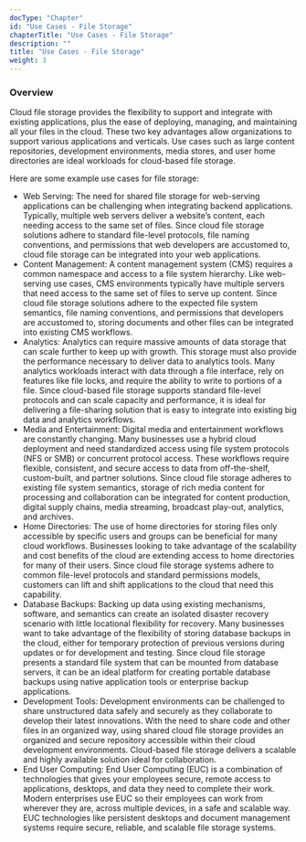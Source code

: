 ```yaml
---
docType: "Chapter"
id: "Use Cases - File Storage"
chapterTitle: "Use Cases - File Storage"
description: ""
title: "Use Cases - File Storage"
weight: 3
---
```



### **Overview**

Cloud file storage provides the flexibility to support and integrate with existing applications, plus the ease of deploying, managing, and maintaining all your files in the cloud. These two key advantages allow organizations to support various applications and verticals. Use cases such as large content repositories, development environments, media stores, and user home directories are ideal workloads for cloud-based file storage.

Here are some example use cases for file storage:

- Web Serving: The need for shared file storage for web-serving applications can be challenging when integrating backend applications. Typically, multiple web servers deliver a website’s content, each needing access to the same set of files. Since cloud file storage solutions adhere to standard file-level protocols, file naming conventions, and permissions that web developers are accustomed to, cloud file storage can be integrated into your web applications.
- Content Management: A content management system (CMS) requires a common namespace and access to a file system hierarchy. Like web-serving use cases, CMS environments typically have multiple servers that need access to the same set of files to serve up content. Since cloud file storage solutions adhere to the expected file system semantics, file naming conventions, and permissions that developers are accustomed to, storing documents and other files can be integrated into existing CMS workflows.
- Analytics: Analytics can require massive amounts of data storage that can scale further to keep up with growth. This storage must also provide the performance necessary to deliver data to analytics tools. Many analytics workloads interact with data through a file interface, rely on features like file locks, and require the ability to write to portions of a file. Since cloud-based file storage supports standard file-level protocols and can scale capacity and performance, it is ideal for delivering a file-sharing solution that is easy to integrate into existing big data and analytics workflows.
- Media and Entertainment: Digital media and entertainment workflows are constantly changing. Many businesses use a hybrid cloud deployment and need standardized access using file system protocols (NFS or SMB) or concurrent protocol access. These workflows require flexible, consistent, and secure access to data from off-the-shelf, custom-built, and partner solutions. Since cloud file storage adheres to existing file system semantics, storage of rich media content for processing and collaboration can be integrated for content production, digital supply chains, media streaming, broadcast play-out, analytics, and archives.
- Home Directories: The use of home directories for storing files only accessible by specific users and groups can be beneficial for many cloud workflows. Businesses looking to take advantage of the scalability and cost benefits of the cloud are extending access to home directories for many of their users. Since cloud file storage systems adhere to common file-level protocols and standard permissions models, customers can lift and shift applications to the cloud that need this capability.
- Database Backups: Backing up data using existing mechanisms, software, and semantics can create an isolated disaster recovery scenario with little locational flexibility for recovery. Many businesses want to take advantage of the flexibility of storing database backups in the cloud, either for temporary protection of previous versions during updates or for development and testing. Since cloud file storage presents a standard file system that can be mounted from database servers, it can be an ideal platform for creating portable database backups using native application tools or enterprise backup applications.
- Development Tools: Development environments can be challenged to share unstructured data safely and securely as they collaborate to develop their latest innovations. With the need to share code and other files in an organized way, using shared cloud file storage provides an organized and secure repository accessible within their cloud development environments. Cloud-based file storage delivers a scalable and highly available solution ideal for collaboration.
- End User Computing: End User Computing (EUC) is a combination of technologies that gives your employees secure, remote access to applications, desktops, and data they need to complete their work. Modern enterprises use EUC so their employees can work from wherever they are, across multiple devices, in a safe and scalable way. EUC technologies like persistent desktops and document management systems require secure, reliable, and scalable file storage systems.

